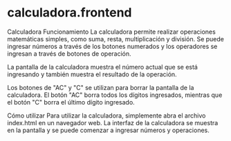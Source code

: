 # calculadora.frontend
Calculadora
Funcionamiento
La calculadora permite realizar operaciones matemáticas simples, como suma, resta, multiplicación y división. Se puede ingresar números a través de los botones numerados y los operadores se ingresan a través de botones de operación.

La pantalla de la calculadora muestra el número actual que se está ingresando y también muestra el resultado de la operación.

Los botones de "AC" y "C" se utilizan para borrar la pantalla de la calculadora. El botón "AC" borra todos los dígitos ingresados, mientras que el botón "C" borra el último dígito ingresado.

Cómo utilizar
Para utilizar la calculadora, simplemente abra el archivo index.html en un navegador web. La interfaz de la calculadora se muestra en la pantalla y se puede comenzar a ingresar números y operaciones.
